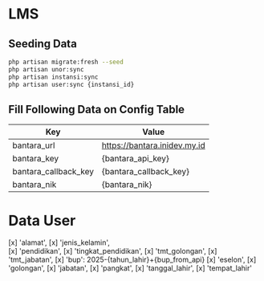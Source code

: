 # LMS

## Seeding Data

```sh
php artisan migrate:fresh --seed
php artisan unor:sync
php artisan instansi:sync
php artisan user:sync {instansi_id}
```

## Fill Following Data on Config Table

| Key | Value |
| --- | --- |
| bantara_url | https://bantara.inidev.my.id |
| bantara_key | {bantara_api_key} |
| bantara_callback_key | {bantara_callback_key} |
| bantara_nik | {bantara_nik} |

# Data User

[x] 'alamat',
[x] 'jenis_kelamin',  
[x] 'pendidikan',
[x] 'tingkat_pendidikan',
[x] 'tmt_golongan',
[x] 'tmt_jabatan',
[x] 'bup': 2025-{tahun_lahir}+{bup_from_api}
[x] 'eselon',
[x] 'golongan',
[x] 'jabatan',
[x] 'pangkat',
[x] 'tanggal_lahir',
[x] 'tempat_lahir'

